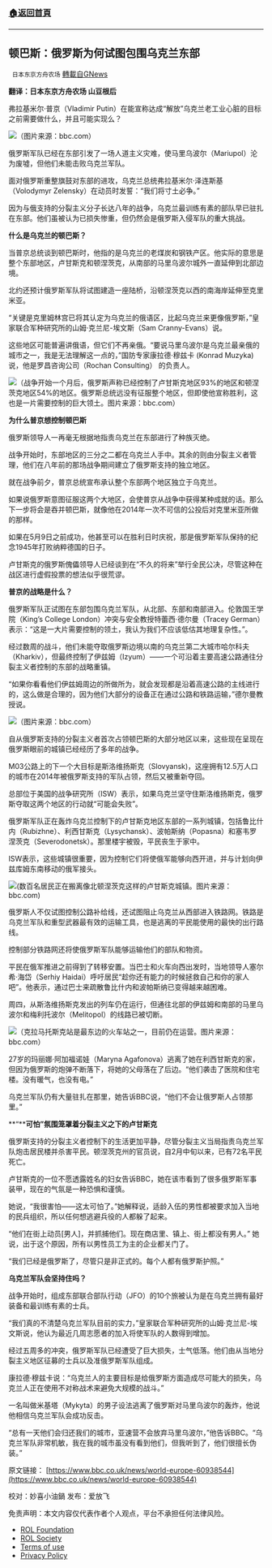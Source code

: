 ###  [:house:返回首頁](https://github.com/ourhimalayas/txt)
---


## 顿巴斯：俄罗斯为何试图包围乌克兰东部
` 日本东京方舟农场` [轉載自GNews](https://gnews.org/zh-hans/2360901/)

**翻译：日本东京方舟农场  山豆根后**

弗拉基米尔·普京（Vladimir Putin）在能宣称达成“解放”乌克兰老工业心脏的目标之前需要做什么，并且可能实现么？

![](https://assets.gnews.org/wp-content/uploads/2022/04/1-177.png)（图片来源：bbc.com）

俄罗斯军队已经在东部引发了一场人道主义灾难，使马里乌波尔（Mariupol）沦为废墟，但他们未能击败乌克兰军队。

面对俄罗斯重整旗鼓对东部的进攻，乌克兰总统弗拉基米尔·泽连斯基（Volodymyr Zelensky）在动员时发誓：“我们将寸土必争。”

因为与俄支持的分裂主义分子长达八年的战争，乌克兰最训练有素的部队早已驻扎在东部。他们虽被认为已损失惨重，但仍然会是俄罗斯入侵军队的重大挑战。

**什么是乌克兰的顿巴斯？**

当普京总统谈到顿巴斯时，他指的是乌克兰的老煤炭和钢铁产区。他实际的意思是整个东部地区，卢甘斯克和顿涅茨克，从南部的马里乌波尔城外一直延伸到北部边境。

北约还预计俄罗斯军队将试图建造一座陆桥，沿顿涅茨克以西的南海岸延伸至克里米亚。

“关键是克里姆林宫已将其认定为乌克兰的俄语区，比起乌克兰来更像俄罗斯，”皇家联合军种研究所的山姆·克兰尼-埃文斯（Sam Cranny-Evans）说。

这些地区可能普遍讲俄语，但它们不再亲俄。“要说马里乌波尔是乌克兰最亲俄的城市之一，我是无法理解这一点的，”国防专家康拉德·穆兹卡 (Konrad Muzyka) 说，他是罗昌咨询公司（Rochan Consulting） 的负责人。

![](https://assets.gnews.org/wp-content/uploads/2022/04/2-106.png)（战争开始一个月后，俄罗斯声称已经控制了卢甘斯克地区93%的地区和顿涅茨克地区54%的地区。俄罗斯总统远没有征服整个地区，但即使他宣称胜利，这也是一片需要控制的巨大领土。图片来源：bbc.com）

**为什么普京想控制顿巴斯**

俄罗斯领导人一再毫无根据地指责乌克兰在东部进行了种族灭绝。

战争开始时，东部地区的三分之二都在乌克兰人手中。其余的则由分裂主义者管理，他们在八年前的那场战争期间建立了俄罗斯支持的独立地区。

就在战争前夕，普京总统宣布承认整个东部两个地区独立于乌克兰。

如果说俄罗斯意图征服这两个大地区，会使普京从战争中获得某种成就的话。那么下一步将会是吞并顿巴斯，就像他在2014年一次不可信的公投后对克里米亚所做的那样。

如果在5月9日之前成功，他甚至可以在胜利日时庆祝，那是俄罗斯军队保持的纪念1945年打败纳粹德国的日子。

卢甘斯克的俄罗斯傀儡领导人已经谈到在“不久的将来”举行全民公决，尽管这种在战区进行虚假投票的想法似乎很荒谬。

**普京的战略是什么？**

俄罗斯军队正试图在东部包围乌克兰军队，从北部、东部和南部进入。伦敦国王学院（King’s College London）冲突与安全教授特蕾西·德尔曼（Tracey German）表示：“这是一大片需要控制的领土，我认为我们不应该低估其地理复杂性。”。

经过数周的战斗，他们未能夺取俄罗斯边境以南的乌克兰第二大城市哈尔科夫（Kharkiv），但最终控制了伊兹姆（Izyum）——一个可沿着主要高速公路通往分裂主义者控制的东部的战略重镇。

“如果你看看他们伊兹姆周边的所做所为，就会发现都是沿着高速公路的主线进行的，这么做是合理的，因为他们大部分的设备正在通过公路和铁路运输，”德尔曼教授说。

![](https://assets.gnews.org/wp-content/uploads/2022/04/3-77.png)（图片来源：bbc.com）

自从俄罗斯支持的分裂主义者首次占领顿巴斯的大部分地区以来，这些现在呈现在俄罗斯眼前的城镇已经经历了多年的战争。

M03公路上的下一个大目标是斯洛维扬斯克（Slovyansk)，这座拥有12.5万人口的城市在2014年被俄罗斯支持的军队占领，然后又被重新夺回。

总部位于美国的战争研究所（ISW）表示，如果乌克兰坚守住斯洛维扬斯克，俄罗斯夺取这两个地区的行动就“可能会失败”。

俄罗斯军队正在轰炸乌克兰控制下的卢甘斯克地区东部的一系列城镇，包括鲁比什内（Rubizhne）、利西甘斯克（Lysychansk）、波帕斯纳（Popasna）和塞韦罗涅茨克（Severodonetsk）。那里楼宇被毁，平民丧生于家中。

ISW表示，这些城镇很重要，因为控制它们将使俄军能够向西开进，并与计划向伊兹库姆东南移动的俄军接头。

![](https://assets.gnews.org/wp-content/uploads/2022/04/4-112.jpg)(数百名居民正在搬离像北顿涅茨克这样的卢甘斯克城镇。图片来源：bbc.com)

俄罗斯人不仅试图控制公路补给线，还试图阻止乌克兰从西部进入铁路网。铁路是乌克兰军队和重型武器最有效的运输工具，也是逃离的平民能使用的最快的出行路线。

控制部分铁路网还将使俄罗斯军队能够运输他们的部队和物资。

平民在俄军推进之前得到了转移安置。当巴士和火车向西出发时，当地领导人塞尔希·海岱（Serhiy Haidai）呼吁居民“趁你还有能力的时候拯救自己和你的家人吧”。他表示，通过巴士来疏散鲁比什内和波帕斯纳已变得越来越困难。

周四，从斯洛维扬斯克发出的列车仍在运行，但通往北部的伊兹姆和南部的马里乌波尔和梅利托波尔（Melitopol）的线路已被切断。

![](https://assets.gnews.org/wp-content/uploads/2022/04/5-89.jpg)（克拉马托斯克站是最东边的火车站之一，目前仍在运营。图片来源：bbc.com）

27岁的玛丽娜·阿加福诺娃（Maryna Agafonova）逃离了她在利西甘斯克的家，但因为俄罗斯的炮弹不断落下，将她的父母落在了后边。“他们袭击了医院和住宅楼。没有暖气，也没有电。”

乌克兰军队仍有大量驻扎在那里，她告诉BBC说，“他们不会让俄罗斯人占领那里。”

**“****可怕”氛围笼罩着分裂主义之下的卢甘斯克**

俄罗斯支持的分裂主义者控制下的生活更加平静，尽管分裂主义当局指责乌克兰军队炮击居民楼并杀害平民。顿涅茨克州的官员说，自2月中旬以来，已有72名平民死亡。

卢甘斯克的一位不愿透露姓名的妇女告诉BBC，她在该市看到了很多俄罗斯军事装甲，现在的气氛是一种恐惧和谨慎。

她说，“我很害怕——这太可怕了。”她解释说，适龄入伍的男性都被要求加入当地的民兵组织，所以任何想逃避兵役的人都躲了起来。

“他们在街上动员[男人]，并抓捕他们。现在商店里、镇上、街上都没有男人。” 她说，出于这个原因，所有以男性员工为主的企业都关门了。

“我们已经是俄罗斯了，尽管只是非正式的。每个人都有俄罗斯护照。”

**乌克兰军队会坚持住吗？**

战争开始时，组成东部联合部队行动（JFO）的10个旅被认为是在乌克兰拥有最好装备和最训练有素的士兵。

“我们真的不清楚乌克兰军队目前的实力，”皇家联合军种研究所的山姆·克兰尼-埃文斯说，他认为最近几周志愿者的加入将使军队的人数得到增加。

经过五周多的冲突，俄罗斯军队已经遭受了巨大损失，士气低落。他们由从当地分裂主义地区征募的士兵以及准俄罗斯军队组成。

康拉德·穆兹卡说：“乌克兰人的主要目标是给俄罗斯方面造成尽可能大的损失，乌克兰人正在使用不对称战术来避免大规模的战斗。”

一名叫做米基塔（Mykyta）的男子设法逃离了俄罗斯对马里乌波尔的轰炸，他说他相信乌克兰军队会成功反击。

“总有一天他们会归还我们的城市，亚速营不会放弃马里乌波尔，”他告诉BBC。“乌克兰军队非常机敏，我在我的城市虽没有看到他们，但我听到了，他们很擅长伪装。”

原文链接：
[https://www.bbc.co.uk/news/world-europe-60938544](https://www.bbc.co.uk/news/world-europe-60938544)

校对：妙喜小油鍋
发布：爱放飞

 

免责声明：本文内容仅代表作者个人观点，平台不承担任何法律风险。

- [ROL Foundation](https://rolfoundation.org/)
- [ROL Society](https://rolsociety.org/)
- [Terms of use](https://gnews.org/terms-of-use-3/)
- [Privacy Policy](https://gnews.org/privacy-policy/)
